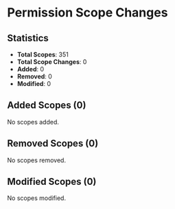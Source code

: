 # Permission Scope Changes

## Statistics
- **Total Scopes**: 351
- **Total Scope Changes**: 0
- **Added**: 0
- **Removed**: 0
- **Modified**: 0

## Added Scopes (0)
No scopes added.

## Removed Scopes (0)

No scopes removed.

## Modified Scopes (0)

No scopes modified.
